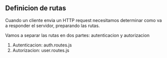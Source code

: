 ## Definicion de rutas

Cuando un cliente envia un HTTP request necesitamos determinar como va a responder el servidor, preparando las rutas.

Vamos a separar las rutas en dos partes: autenticacion y autorizacion

1. Autenticacion: auth.routes.js
2. Autorizacion: user.routes.js
